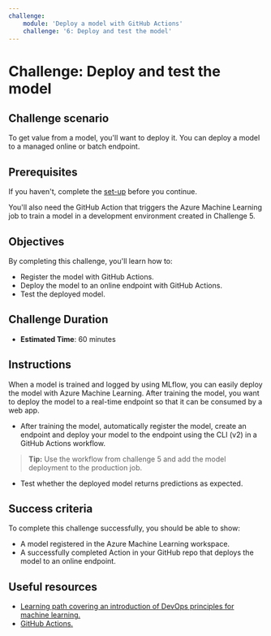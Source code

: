 ```yaml
---
challenge:
    module: 'Deploy a model with GitHub Actions'
    challenge: '6: Deploy and test the model'
---
```


# Challenge: Deploy and test the model

## Challenge scenario

To get value from a model, you'll want to deploy it. You can deploy a model to a managed online or batch endpoint.

## Prerequisites

If you haven't, complete the [set-up](00-set-up.md) before you continue.

You'll also need the GitHub Action that triggers the Azure Machine Learning job to train a model in a development environment created in Challenge 5. 

## Objectives

By completing this challenge, you'll learn how to:

- Register the model with GitHub Actions.
- Deploy the model to an online endpoint with GitHub Actions.
- Test the deployed model.

## Challenge Duration

- **Estimated Time**: 60 minutes

## Instructions

When a model is trained and logged by using MLflow, you can easily deploy the model with Azure Machine Learning. After training the model, you want to deploy the model to a real-time endpoint so that it can be consumed by a web app.

- After training the model, automatically register the model, create an endpoint and deploy your model to the endpoint using the CLI (v2) in a GitHub Actions workflow.

> **Tip:** 
> Use the workflow from challenge 5 and add the model deployment to the production job.

- Test whether the deployed model returns predictions as expected.

## Success criteria

To complete this challenge successfully, you should be able to show:

- A model registered in the Azure Machine Learning workspace.
- A successfully completed Action in your GitHub repo that deploys the model to an online endpoint.

## Useful resources

- [Learning path covering an introduction of DevOps principles for machine learning.](https://docs.microsoft.com/learn/paths/introduction-machine-learn-operations/)
- [GitHub Actions.](https://docs.github.com/actions/guides)

